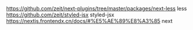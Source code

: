 https://github.com/zeit/next-plugins/tree/master/packages/next-less
less
https://github.com/zeit/styled-jsx
styled-jsx
https://nextjs.frontendx.cn/docs/#%E5%AE%89%E8%A3%85
next


